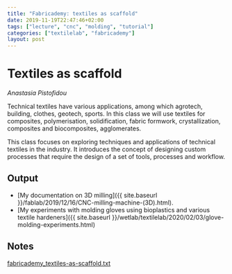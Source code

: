 ```yaml
---
title: "Fabricademy: textiles as scaffold"
date: 2019-11-19T22:47:46+02:00
tags: ["lecture", "cnc", "molding", "tutorial"]
categories: ["textilelab", "fabricademy"]
layout: post
---
```


# Textiles as scaffold
_Anastasia Pistofidou_

Technical textiles have various applications, among which agrotech, building, clothes, geotech, sports. In this class we will use textiles for composites, polymerisation, solidification, fabric formwork, crystallization, composites and biocomposites, agglomerates.

This class focuses on exploring techniques and applications of technical textiles in the industry. It introduces the concept of designing custom processes that require the design of a set of tools, processes and workflow.

## Output
- [My documentation on 3D milling]({{ site.baseurl }}/fablab/2019/12/16/CNC-milling-machine-(3D).html).
- [My experiments with molding gloves using bioplastics and various textile hardeners]({{ site.baseurl }}/wetlab/textilelab/2020/02/03/glove-molding-experiments.html)

## Notes
<a href="{{ site.baseurl }}/files/fabricademy_textiles-as-scaffold.txt" download="{{ site.baseurl }}/files/fabricademy_textiles-as-scaffold.txt">fabricademy_textiles-as-scaffold.txt</a>